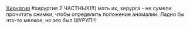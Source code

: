 [Хирургия](%D0%A5%D0%B8%D1%80%D1%83%D1%80%D0%B3%D0%B8%D1%8F.md)
#хирургия 
2 ЧАСТНЫХ(!!) мать их, хирурга - не сумели прочитать снимки, чтобы определить положение аномалии. Ладно бы что-то мелкое, но это был ШУРУП!!!
